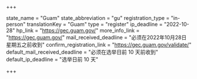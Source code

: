 +++

state_name = "Guam"
state_abbreviation = "gu"
registration_type = "in-person"
translationKey = "Guam"
type = "register"
ip_deadline = "2022-10-28"
hp_link = "https://gec.guam.gov/"
more_info_link = "https://gec.guam.gov/"
mail_received_deadline = "必须在2022年10月28日星期五之前收到"
confirm_registration_link = "https://gec.guam.gov/validate/"
default_mail_received_deadline = "必须在选举日前 10 天前收到"
default_ip_deadline = "选举日前 10 天"

+++
